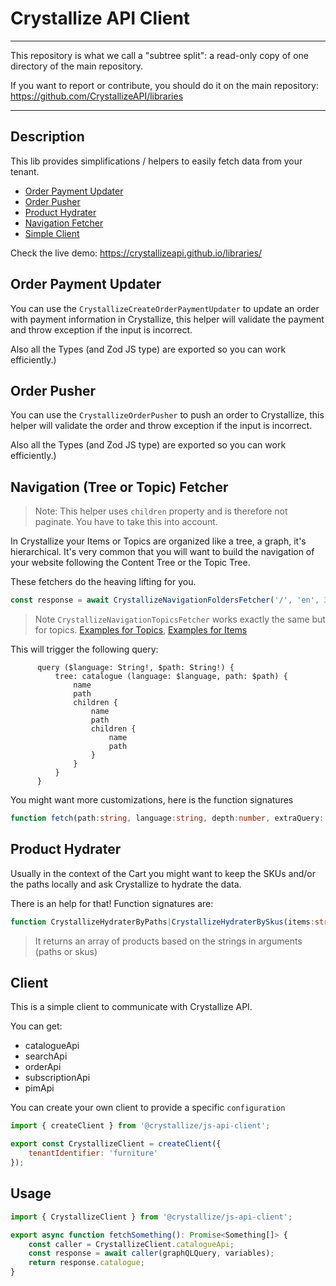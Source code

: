 # Crystallize API Client

---

This repository is what we call a "subtree split": a read-only copy of one directory of the main repository.

If you want to report or contribute, you should do it on the main repository: https://github.com/CrystallizeAPI/libraries

---

## Description

This lib provides simplifications / helpers to easily fetch data from your tenant.

-   [Order Payment Updater](#Order-Payment-Updater)
-   [Order Pusher](#Order-Pusher)
-   [Product Hydrater](#Product-Hydrater)
-   [Navigation Fetcher](#Navigation-Tree-or-Topic-Fetcher)
-   [Simple Client](#Client)

Check the live demo: https://crystallizeapi.github.io/libraries/

## Order Payment Updater

You can use the `CrystallizeCreateOrderPaymentUpdater` to update an order with payment information in Crystallize, this helper will validate the payment and throw exception if the input is incorrect.

Also all the Types (and Zod JS type) are exported so you can work efficiently.)

## Order Pusher

You can use the `CrystallizeOrderPusher` to push an order to Crystallize, this helper will validate the order and throw exception if the input is incorrect.

Also all the Types (and Zod JS type) are exported so you can work efficiently.)

## Navigation (Tree or Topic) Fetcher

> Note: This helper uses `children` property and is therefore not paginate. You have to take this into account.

In Crystallize your Items or Topics are organized like a tree, a graph, it's hierarchical.
It's very common that you will want to build the navigation of your website following the Content Tree or the Topic Tree.

These fetchers do the heaving lifting for you.

```javascript
const response = await CrystallizeNavigationFoldersFetcher('/', 'en', 3);
```

> Note `CrystallizeNavigationTopicsFetcher` works exactly the same but for topics. [Examples for Topics](./tests/naigationTopics.test.js), [Examples for Items](./tests/naigationTree.test.js)

This will trigger the following query:

```graqhql
      query ($language: String!, $path: String!) {
          tree: catalogue (language: $language, path: $path) {
              name
              path
              children {
                  name
                  path
                  children {
                      name
                      path
                  }
              }
          }
      }
```

You might want more customizations, here is the function signatures

```typescript
function fetch(path:string, language:string, depth:number, extraQuery: any, (level:number) => any);
```

## Product Hydrater

Usually in the context of the Cart you might want to keep the SKUs and/or the paths locally and ask Crystallize to hydrate the data.

There is an help for that! Function signatures are:

```typescript
function CrystallizeHydraterByPaths|CrystallizeHydraterBySkus(items:string[], language:string, extraQuery: any, perProduct: (item: string, index: number) => any, perVariant: (item: string, index: number) => any);
```

> It returns an array of products based on the strings in arguments (paths or skus)

## Client

This is a simple client to communicate with Crystallize API.

You can get:

-   catalogueApi
-   searchApi
-   orderApi
-   subscriptionApi
-   pimApi

You can create your own client to provide a specific `configuration`

```javascript
import { createClient } from '@crystallize/js-api-client';

export const CrystallizeClient = createClient({
    tenantIdentifier: 'furniture'
});
```

## Usage

```javascript
import { CrystallizeClient } from '@crystallize/js-api-client';

export async function fetchSomething(): Promise<Something[]> {
    const caller = CrystallizeClient.catalogueApi;
    const response = await caller(graphQLQuery, variables);
    return response.catalogue;
}
```
